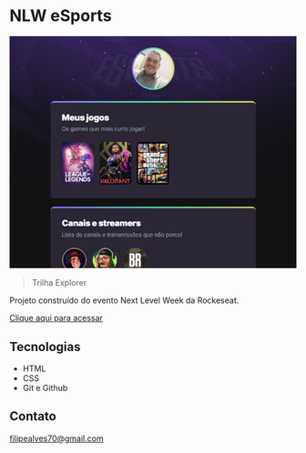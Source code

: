 # NLW eSports

![preview](./.github/preview.png)

> Trilha Explorer

Projeto construído do evento Next Level Week da Rockeseat.

[Clique aqui para acessar](https://filipealvesss.github.io/nlwsports)

## Tecnologias

- HTML
- CSS
- Git e Github

## Contato

filipealves70@gmail.com
